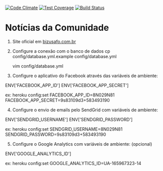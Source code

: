 [![Code Climate](https://codeclimate.com/github/tasafo/bizusafo/badges/gpa.svg)](https://codeclimate.com/github/tasafo/bizusafo) [![Test Coverage](https://codeclimate.com/github/tasafo/bizusafo/badges/coverage.svg)](https://codeclimate.com/github/tasafo/bizusafo/coverage) [![Build Status](https://travis-ci.org/tasafo/bizusafo.svg?branch=master)](https://travis-ci.org/tasafo/bizusafo)

# Notícias da Comunidade

1. Site oficial em [bizusafo.com.br](http://bizusafo.com.br)

2. Configure a conexão com o banco de dados
    cp config/database.yml.example config/database.yml

    vim config/database.yml

3. Configure o aplicativo do Facebook através das variáveis de ambiente:

ENV['FACEBOOK_APP_ID']
ENV['FACEBOOK_APP_SECRET']

ex: heroku config:set FACEBOOK_APP_ID=8N029N81 FACEBOOK_APP_SECRET=9s83109d3+583493190

4. Configure o envio de emails pelo SendGrid com variáveis de ambiente:

ENV['SENDGRID_USERNAME']
ENV['SENDGRID_PASSWORD']

ex: heroku config:set SENDGRID_USERNAME=8N029N81 SENDGRID_PASSWORD=9s83109d3+583493190

5. Configure o Google Analytics com variáveis de ambiente: (opcional)

ENV['GOOGLE_ANALYTICS_ID']

ex: heroku config:set GOOGLE_ANALYTICS_ID=UA-165967323-14
